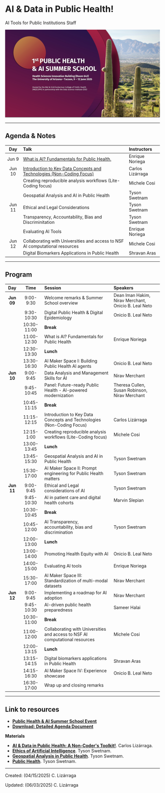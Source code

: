 # AI & Data in Public Health!
AI Tools for Public Institutions Staff 

<img src="https://github.com/ua-datalab/AI-for-Professionals/blob/main/images/AI_DataPublicHealth.png?raw=true" width=840>

***

## Agenda & Notes

| Day | Talk | Instructors |
| :--: | :-- | :-- |
| Jun 9 | [What is AI? Fundamentals for Public Health.](https://docs.google.com/presentation/d/1zrspjJogSKOwRkSUx5PEYGVALRiQDPVW/edit?usp=sharing&ouid=106517198578585394777&rtpof=true&sd=true) | Enrique Noriega |
| Jun 10 | [Introduction to Key Data Concepts and Technologies (Non-Coding Focus)](https://docs.google.com/presentation/d/1oFkldvTR899ZIrZZlzNthQhcqkBlO5H-ay_5lLrTg0A/edit?usp=sharing) | Carlos Lizárraga |
|        | Creating reproducible analysis workflows (Lite-Coding focus) | Michele Cosi |
|        | Geospatial Analysis and AI in Public Health | Tyson Swetnam |
| Jun 11 | Ethical and Legal Considerations | Tyson Swetnam |
|  | Transparency, Accountability, Bias and Discriminitation | Tyson Swetnam |
|  |  Evaluating AI Tools  | Enrique Noriega |
| Jun 12 | Collaborating with Universities and access to NSF AI computational resources | Michele Cosi |
 |  | Digital Biomarkers Applications in Public Health | Shravan Aras |

***

## Program

Day |  Time |  Session   | Speakers |
| :--: | :--: | :--  |  :-- |
| **Jun 09** | 9:00-9:30 | Welcome remarks & Summer School overview | Dean Iman Hakim, Nirav Merchant, Onicio B. Leal Neto |
|        | 9:30-10:30 | Digital Public Health & Digital Epidemiology | Onicio B. Leal Neto |
|        | 10:30-11:00 | **Break** |  |
|        | 11:00-12:30 | What is Al? Fundamentals for Public Health | Enrique Noriega |
|        | 12:30-13:30 | **Lunch** |    |
|        | 13:30-16:30  | AI Maker Space I: Building Public Health AI agents |  Onicio B. Leal Neto |
| **Jun 10** | 9:00-9:45 | Data Analysis and Management Skills for AI | Nirav Merchant |
|            | 9:45-10:45 | Panel: Future-ready Public Health - Al-powered modernization | Theresa Cullen, Susan Robinson, Nirav Merchant |
|        | 10:45-11:15 |  **Break**  |   |
|        | 11:15-12:15 | Introduction to Key Data Concepts and Technologies (Non-Coding Focus) | Carlos Lizárraga |
|        | 12:15-1:00  | Creating reproducible analysis workflows (Lite-Coding focus) | Michele Cosi |
|        | 13:00- 13:45 | **Lunch** |   |
|        | 13:45-15:30 | Geospatial Analysis and AI in Public Health |  Tyson Swetnam |
|        | 15:30-17:00 |  AI Maker Space Il: Prompt engineering for Public  Health matters | Tyson Swetnam |
| **Jun 11** | 9:00-9:45 |  Ethical and Legal considerations of AI | Tyson Swetnam |
|        | 9:45-10:30  | AI in patient care and digital health cohorts | Marvin Slepian |
|        | 10:30-10:45 | **Break** |   |
|        | 10:45-12:00  |   AI Transparency, accountability, bias and discrimination | Tyson Swetnam | 
|        | 12:00-13:00  |  **Lunch** | |
|        | 13:00-14:00 | Promoting Health Equity with AI | Onicio B. Leal Neto |
|        | 14:00-15:00 | Evaluating AI tools | Enrique Noriega |
|        | 15:30-17:00 | AI Maker Space III: Standardization of multi-modal datasets |  Nirav Merchant |
| **Jun 12** | 9:00-9:45  | Implementing a roadmap for AI adoption | Nirav Merchant |
|           | 9:45-10:30 | Al-driven public health preparedness | Sameer Halai |
|           | 10:30-11:00 | **Break**  |   |
|           | 11:00-12:00 | Collaborating with Universities and access to NSF AI computational resources | Michele Cosi |
|           | 12:00-13:15 | **Lunch** | |
|           |  13:15-14:15 | Digital biomarkers applications in Public Health | Shravan Aras |
|           | 14:15-16:30 | AI Maker Space IV: Experience showcase | Onicio B. Leal Neto |
|            |  16:30-17:00 |  Wrap up and closing remarks |   |







***

## Link to resources
* [**Public Health & AI Summer School Event**](https://www.eventbrite.com/e/public-health-ai-summer-school-registration-1343451592879)
* [**Download: Detailed Agenda Document**](https://github.com/ua-datalab/AI-for-Professionals/blob/main/docs/digital%20booklet%20FINAL_.pdf)

**Materials**
* [**AI & Data in Public Health: A Non-Coder's Toolkit!**](https://github.com/ua-datalab/AI-for-Professionals/wiki). Carlos Lizárraga.
* [**Ethics of Artificial Intelligence**](https://tyson-swetnam.github.io/intro-gpt/ethics/). Tyson Swetnam.
* [**Geospatial Analysis in Public Health**](https://tyson-swetnam.github.io/intro-gpt/tutorials/publichealth/gis/). Tyson Swetnam.
* [**Public Health**](https://tyson-swetnam.github.io/intro-gpt/tutorials/publichealth/casestudy/). Tyson Swetnam.

***
 
Created: (04/15/2025) C. Lizárraga

Updated: (06/03/2025) C. Lizárraga
